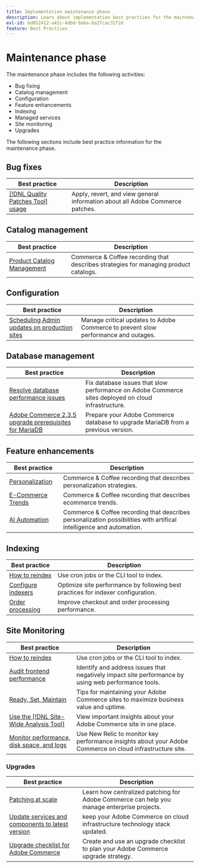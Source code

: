 ```yaml
---
title: Implementation maintenance phase
description: Learn about implementation best practices for the maintenance phase of Adobe Commerce projects.
exl-id: bd052412-a41c-4dbd-9aba-ba2fcac31f2d
feature: Best Practices
---
```

# Maintenance phase

The maintenance phase includes the following activities:

- Bug fixing
- Catalog management
- Configuration
- Feature enhancements
- Indexing
- Managed services
- Site monitoring
- Upgrades

The following sections include best practice information for the maintenance phase.

## Bug fixes

| Best practice                                                                     | Description                                                                   |
|-----------------------------------------------------------------------------------|-------------------------------------------------------------------------------|
| [[!DNL Quality Patches Tool] usage](../../../tools/quality-patches-tool/usage.md) | Apply, revert, and view general information about all Adobe Commerce patches. |

## Catalog management

| Best practice                                                                                                                                                    | Description                                                                          |
|------------------------------------------------------------------------------------------------------------------------------------------------------------------|--------------------------------------------------------------------------------------|
| [Product Catalog Management](https://www.gotostage.com/channel/fca90f7960be436f9b849215d9e06026/recording/2eea2782fc874047a020391000519f8b/watch?source=CHANNEL) | Commerce & Coffee recording that describes strategies for managing product catalogs. |

## Configuration

| Best practice                                                                             | Description                                                                        |
|-------------------------------------------------------------------------------------------|------------------------------------------------------------------------------------|
| [Scheduling Admin updates on production sites](scheduling-admin-updates-in-production.md) | Manage critical updates to Adobe Commerce to prevent slow performance and outages. |

## Database management

| Best practice                                                                                            | Description                                                                                         |
|----------------------------------------------------------------------------------------------------------|-----------------------------------------------------------------------------------------------------|
| [Resolve database performance issues​](resolve-database-performance-issues.md)                            | Fix database issues that slow performance on Adobe Commerce sites deployed on cloud infrastructure. |
| [Adobe Commerce 2.3.5 upgrade prerequisites for MariaDB​](commerce-235-upgrade-prerequisites-mariadb.md)  | Prepare your Adobe Commerce database to upgrade MariaDB from a previous version.                    |

## Feature enhancements

| Best practice                                                                                                                                           | Description                                                                                                          |
|---------------------------------------------------------------------------------------------------------------------------------------------------------|----------------------------------------------------------------------------------------------------------------------|
| [Personalization](https://www.gotostage.com/channel/fca90f7960be436f9b849215d9e06026/recording/e218545a77de490fb5102eca07d0580a/watch?source=CHANNEL)   | Commerce & Coffee recording that describes personalization strategies.                                               |
| [E-Commerce Trends](https://www.gotostage.com/channel/fca90f7960be436f9b849215d9e06026/recording/9a772468d7b64409a3d5dff4d67e656d/watch?source=CHANNEL) | Commerce & Coffee recording that describes ecommerce trends.                                                         |
| [AI Automation](https://www.gotostage.com/channel/fca90f7960be436f9b849215d9e06026/recording/27ae23699c2847be981a23ca098e548f/watch?source=CHANNEL)     | Commerce & Coffee recording that describes personalization possibilities with artifical intelligence and automation. |

## Indexing

| Best practice                                                                                              | Description                                                                      |
|------------------------------------------------------------------------------------------------------------|----------------------------------------------------------------------------------|
| [How to reindex](https://developer.adobe.com/commerce/php/development/components/indexing/#how-to-reindex) | Use cron jobs or the CLI tool to index.                                          |
| [Configure indexers​](indexer-configuration.md)                                                             | Optimize site performance by following best practices for indexer configuration. |
| [Order processing](order-processing-configuration.md)                                                      | Improve checkout and order processing performance.                               |

## Site Monitoring

| Best practice                                                                                                                                   | Description                                                                                               |
|-------------------------------------------------------------------------------------------------------------------------------------------------|-----------------------------------------------------------------------------------------------------------|
| [How to reindex](https://developer.adobe.com/commerce/php/development/components/indexing/#how-to-reindex)                                      | Use cron jobs or the CLI tool to index.                                                                   |
| [Audit frontend performance](frontend-performance.md)                                                                                           | Identify and address issues that negatively impact site performance by using web performance tools.       |
| [Ready, Set, Maintain](https://business.adobe.com/blog/basics/ready-set-maintain)                                                               | Tips for maintaining your Adobe Commerce sites to maximize business value and uptime.                     |
| [Use the [!DNL Site-Wide Analysis Tool]](../../../tools/site-wide-analysis-tool/intro.md#integrations-with-other-adobe-commerce-support-tools)  | View important insights about your Adobe Commerce site in one place.                                      |
| [Monitor performance, disk space, and logs](https://experienceleague.adobe.com/docs/commerce-cloud-service/user-guide/monitor/performance.html) | Use New Relic to monitor key performance insights about your Adobe Commerce on cloud infrastructure site. |

### Upgrades

| Best practice                                                           | Description                                                                                |
|-------------------------------------------------------------------------|--------------------------------------------------------------------------------------------|
| [Patching at scale](patching-at-scale.md)                               | Learn how centralized patching for Adobe Commerce can help you manage enterprise projects. |
| [Update services and components to latest version​](update-services.md) | keep your Adobe Commerce on cloud infrastructure technology stack updated.                 |
| [Upgrade checklist for Adobe Commerce​](upgrade-checklist.md)           | Create and use an upgrade checklist to plan your Adobe Commerce upgrade strategy.          |
